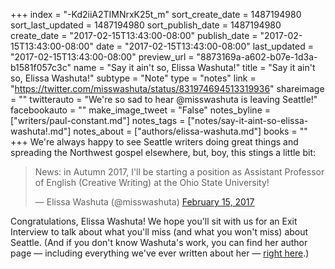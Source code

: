 +++
index = "-Kd2iiA2TIMNrxK25t_m"
sort_create_date = 1487194980
sort_last_updated = 1487194980
sort_publish_date = 1487194980
create_date = "2017-02-15T13:43:00-08:00"
publish_date = "2017-02-15T13:43:00-08:00"
date = "2017-02-15T13:43:00-08:00"
last_updated = "2017-02-15T13:43:00-08:00"
preview_url = "8873169a-a602-b07e-1d3a-b1581f057c3c"
name = "Say it ain't so, Elissa Washuta!"
title = "Say it ain't so, Elissa Washuta!"
subtype = "Note"
type = "notes"
link = "https://twitter.com/misswashuta/status/831974694513319936"
shareimage = ""
twitterauto = "We're so sad to hear @misswashuta is leaving Seattle!"
facebookauto = ""
make_image_tweet = "False"
notes_byline = ["writers/paul-constant.md"]
notes_tags = ["notes/say-it-aint-so-elissa-washuta!.md"]
notes_about = ["authors/elissa-washuta.md"]
books = ""
+++
We're always happy to see Seattle writers doing great things and spreading the Northwest gospel elsewhere, but, boy, this stings a little bit:

<blockquote class="twitter-tweet" data-lang="en"><p lang="en" dir="ltr">News: in Autumn 2017, I&#39;ll be starting a position as Assistant Professor of English (Creative Writing) at the Ohio State University!</p>&mdash; Elissa Washuta (@misswashuta) <a href="https://twitter.com/misswashuta/status/831974694513319936">February 15, 2017</a></blockquote>

Congratulations, Elissa Washuta! We hope you'll sit with us for an Exit Interview to talk about what you'll miss (and what you won't miss) about Seattle. (And if you don't know Washuta's work, you can find her author page — including everything we've ever written about her — [right here](http://www.seattlereviewofbooks.com/authors/elissa-washuta/).)